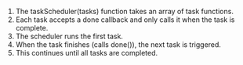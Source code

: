 1. The taskScheduler(tasks) function takes an array of task functions.
2. Each task accepts a done callback and only calls it when the task is complete.
3. The scheduler runs the first task.
4. When the task finishes (calls done()), the next task is triggered.
5. This continues until all tasks are completed.